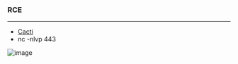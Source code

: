 ### RCE

---

- [Cacti](https://github.com/FredBrave/CVE-2022-46169-CACTI-1.2.22)
- nc -nlvp 443

![image](https://github.com/ckc9759/CTF_resources/assets/95117634/ad1f216a-361b-4abb-b566-c2c22ea4d360)

